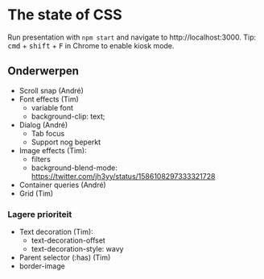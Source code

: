 # The state of CSS

Run presentation with `npm start` and navigate to http://localhost:3000. Tip: <kbd>cmd</kbd> + <kbd>shift</kbd> + <kbd>F</kbd> in Chrome to enable kiosk mode.

## Onderwerpen

- Scroll snap (André)
- Font effects (Tim)
   - variable font
   - background-clip: text;
- Dialog (André)
   - Tab focus
   - Support nog beperkt
- Image effects (Tim):
   - filters
   - background-blend-mode: https://twitter.com/jh3yy/status/1586108297333321728
- Container queries (André)
- Grid (Tim)

### Lagere prioriteit

- Text decoration (Tim):
   - text-decoration-offset
   - text-decoration-style: wavy
- Parent selector (:has) (Tim)
- border-image